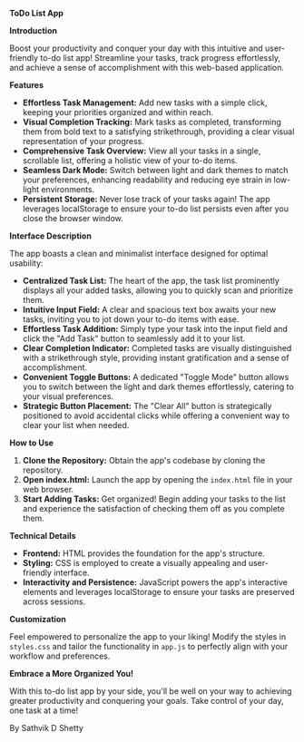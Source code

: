 **ToDo List App**

**Introduction**

Boost your productivity and conquer your day with this intuitive and user-friendly to-do list app! Streamline your tasks, track progress effortlessly, and achieve a sense of accomplishment with this web-based application.

**Features**

* **Effortless Task Management:** Add new tasks with a simple click, keeping your priorities organized and within reach.
* **Visual Completion Tracking:** Mark tasks as completed, transforming them from bold text to a satisfying strikethrough, providing a clear visual representation of your progress.
* **Comprehensive Task Overview:** View all your tasks in a single, scrollable list, offering a holistic view of your to-do items.
* **Seamless Dark Mode:** Switch between light and dark themes to match your preferences, enhancing readability and reducing eye strain in low-light environments.
* **Persistent Storage:** Never lose track of your tasks again! The app leverages localStorage to ensure your to-do list persists even after you close the browser window.

**Interface Description**

The app boasts a clean and minimalist interface designed for optimal usability:

* **Centralized Task List:** The heart of the app, the task list prominently displays all your added tasks, allowing you to quickly scan and prioritize them.
* **Intuitive Input Field:** A clear and spacious text box awaits your new tasks, inviting you to jot down your to-do items with ease.
* **Effortless Task Addition:** Simply type your task into the input field and click the "Add Task" button to seamlessly add it to your list.
* **Clear Completion Indicator:** Completed tasks are visually distinguished with a strikethrough style, providing instant gratification and a sense of accomplishment.
* **Convenient Toggle Buttons:** A dedicated "Toggle Mode" button allows you to switch between the light and dark themes effortlessly, catering to your visual preferences.
* **Strategic Button Placement:** The "Clear All" button is strategically positioned to avoid accidental clicks while offering a convenient way to clear your list when needed.

**How to Use**

1. **Clone the Repository:** Obtain the app's codebase by cloning the repository.
2. **Open index.html:** Launch the app by opening the `index.html` file in your web browser.
3. **Start Adding Tasks:** Get organized! Begin adding your tasks to the list and experience the satisfaction of checking them off as you complete them.

**Technical Details**

* **Frontend:** HTML provides the foundation for the app's structure.
* **Styling:** CSS is employed to create a visually appealing and user-friendly interface.
* **Interactivity and Persistence:** JavaScript powers the app's interactive elements and leverages localStorage to ensure your tasks are preserved across sessions.

**Customization**

Feel empowered to personalize the app to your liking! Modify the styles in `styles.css` and tailor the functionality in `app.js` to perfectly align with your workflow and preferences.

**Embrace a More Organized You!**

With this to-do list app by your side, you'll be well on your way to achieving greater productivity and conquering your goals. Take control of your day, one task at a time!

By Sathvik D Shetty
